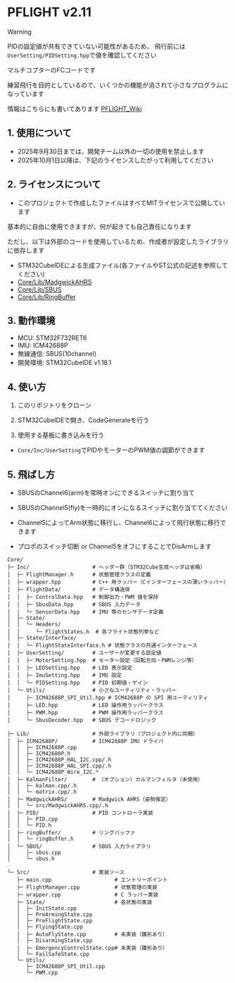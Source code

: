 # PFLIGHT v2.11

> [!WARNING]
> PIDの設定値が共有できていない可能性があるため、
> 飛行前には`UserSetting/PIDSetting.hpp`で値を確認してください

マルチコプターのFCコードです

練習飛行を目的としているので、いくつかの機能が消されて小さなプログラムになっています

情報はこちらにも書いてあります
[PFLIGHT_Wiki](https://github.com/NOKOLat/PFLIGHT/wiki)

## 1. 使用について

- 2025年9月30日までは、開発チーム以外の一切の使用を禁止します
- 2025年10月1日以降は、下記のライセンスしたがって利用してください

## 2. ライセンスについて

- このプロジェクトで作成したファイルはすべてMITライセンスで公開しています

基本的に自由に使用できますが、何が起きても自己責任になります

ただし、以下は外部のコードを使用しているため、作成者が設定したライブラリに依存します

- STM32CubeIDEによる生成ファイル(各ファイルやST公式の記述を参照してください)
- [Core/Lib/MadgwickAHRS](https://github.com/arduino-libraries/MadgwickAHRS) 
- [Core/Lib/SBUS](https://github.com/NOKOLat/SBUS)
- [Core/Lib/RingBuffer](https://github.com/NOKOLat/Ring-Buffer)


## 3. 動作環境

- MCU: STM32F732RET6
- IMU: ICM42688P
- 無線通信: SBUS(10channel)
- 開発環境: STM32CubeIDE v1.18.1

## 4. 使い方

1. このリポジトリをクローン

2. STM32CubeIDEで開き、CodeGenerateを行う

3. 使用する基板に書き込みを行う

- ```Core/Inc/UserSetting```でPIDやモーターのPWM値の調節ができます

## 5. 飛ばし方

- SBUSのChannel6(arm)を常時オンにできるスイッチに割り当て
- SBUSのChannel5(fly)を一時的にオンになるスイッチに割り当ててください

- Channel5によってArm状態に移行し、Channel6によって飛行状態に移行できます
- プロポのスイッチ切断 or Channel5をオフにすることでDisArmします
```
Core/
├─ Inc/                    # ヘッダー群（STM32Cube生成ヘッダは省略）
│  ├─ FlightManager.h      # 状態管理クラスの定義
│  ├─ wrapper.hpp          # C++ 用ラッパー（Cインターフェースの薄いラッパー）
│  ├─ FlightData/          # データ構造体
│  │  ├─ ControlData.hpp   # 制御出力・PWM 値を保持
│  │  ├─ SbusData.hpp      # SBUS 入力データ
│  │  └─ SensorData.hpp    # IMU 等のセンサデータ定義
│  ├─ State/
│  │  └─ Headers/
│  │     └─ FlightStates.h  # 各フライト状態列挙など
│  ├─ State/Interface/
│  │  └─ FlightStateInterface.h # 状態クラスの共通インターフェース
│  ├─ UserSetting/         # ユーザーが変更する設定値
│  │  ├─ MotorSetting.hpp  # モーター設定（回転方向・PWMレンジ等）
│  │  ├─ LEDSetting.hpp    # LED 表示設定
│  │  ├─ ImuSetting.hpp    # IMU 設定
│  │  └─ PIDSetting.hpp    # PID 初期値・ゲイン
│  └─ Utils/               # 小さなユーティリティ・ラッパー
│     ├─ ICM42688P_SPI_Util.hpp # ICM42688P の SPI 用ユーティリティ
│     ├─ LED.hpp           # LED 操作用ラッパークラス
│     ├─ PWM.hpp           # PWM 操作用ラッパークラス
│     └─ SbusDecoder.hpp   # SBUS デコードロジック

├─ Lib/                    # 外部ライブラリ（プロジェクト内に同梱）
│  ├─ ICM42688P/           # ICM42688P IMU ドライバ
│  │  ├─ ICM42688P.cpp
│  │  ├─ ICM42688P.h
│  │  ├─ ICM42688P_HAL_I2C.cpp/.h
│  │  ├─ ICM42688P_HAL_SPI.cpp/.h
│  │  └─ ICM42688P_Wire_I2C.*
│  ├─ KalmanFilter/        # （オプション）カルマンフィルタ（未使用）
│  │  ├─ kalman.cpp/.h
│  │  └─ matrix.cpp/.h
│  ├─ MadgwickAHRS/        # Madgwick AHRS（姿勢推定）
│  │  └─ src/MadgwickAHRS.cpp/.h
│  ├─ PID/                 # PID コントローラ実装
│  │  ├─ PID.cpp
│  │  └─ PID.h
│  ├─ ringBuffer/          # リングバッファ
│  │  └─ ringBuffer.h
│  └─ SBUS/                # SBUS 入力ライブラリ
│     ├─ sbus.cpp
│     └─ sbus.h

└─ Src/                    # 実装ソース
   ├─ main.cpp                    # エントリーポイント
   ├─ FlightManager.cpp           # 状態管理の実装
   ├─ wrapper.cpp                 # C ラッパー実装
   ├─ State/                      # 各状態の実装
   │  ├─ InitState.cpp
   │  ├─ PreArmingState.cpp
   │  ├─ PreFlightState.cpp
   │  ├─ FlyingState.cpp
   │  ├─ AutoFlyState.cpp         # 未実装（雛形あり）
   │  ├─ DisarmingState.cpp
   │  ├─ EmergencyControlState.cpp# 未実装（雛形あり）
   │  └─ FailSafeState.cpp
   └─ Utils/
      ├─ ICM42688P_SPI_Util.cpp
      └─ PWM.cpp
```
